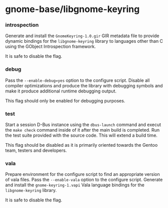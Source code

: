 # gnome-base/libgnome-keyring

### introspection
Generate and install the `GnomeKeyring-1.0.gir` GIR metadata file to provide dynamic bindings for the `libgnome-keyring` library to languages other than C using the GObject Introspection framework.

It is safe to disable the flag.

### debug
Pass the `--enable-debug=yes` option to the configure script. Disable all compiler optimizations and produce the library with debugging symbols and make it produce additional runtime debugging output.

This flag should only be enabled for debugging purposes.

### test
Start a session D-Bus instance using the `dbus-launch` command and execut the `make check` command inside of it after the main build is completed. Run the test suite provided with the source code. This will extend a build time.

This flag should be disabled as it is primarily oriented towards the Gentoo team, testers and developers.

### vala
Prepare environment for the configure script to find an appropriate version of vala files. Pass the `--enable-vala` option to the configure script. Generate and install the `gnome-keyring-1.vapi` Vala language bindings for the `libgnome-keyring` library.

It is safe to disable the flag.
